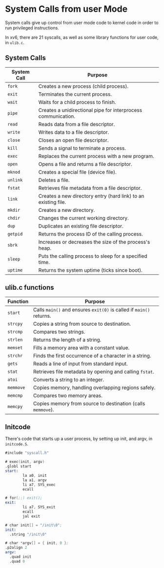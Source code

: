 # System Calls from user Mode

System calls give up control from user mode code to kernel code in order
to run privileged instructions.

In xv6, there are 21 syscalls, as well as some library functions for
user code, in `ulib.c`.

## System Calls

| System Call | Purpose                                                        |
|-------------|----------------------------------------------------------------|
| `fork`      | Creates a new process (child process).                         |
| `exit`      | Terminates the current process.                                |
| `wait`      | Waits for a child process to finish.                           |
| `pipe`      | Creates a unidirectional pipe for interprocess communication.  |
| `read`      | Reads data from a file descriptor.                             |
| `write`     | Writes data to a file descriptor.                              |
| `close`     | Closes an open file descriptor.                                |
| `kill`      | Sends a signal to terminate a process.                         |
| `exec`      | Replaces the current process with a new program.               |
| `open`      | Opens a file and returns a file descriptor.                    |
| `mknod`     | Creates a special file (device file).                          |
| `unlink`    | Deletes a file.                                                |
| `fstat`     | Retrieves file metadata from a file descriptor.                |
| `link`      | Creates a new directory entry (hard link) to an existing file. |
| `mkdir`     | Creates a new directory.                                       |
| `chdir`     | Changes the current working directory.                         |
| `dup`       | Duplicates an existing file descriptor.                        |
| `getpid`    | Returns the process ID of the calling process.                 |
| `sbrk`      | Increases or decreases the size of the process's heap.         |
| `sleep`     | Puts the calling process to sleep for a specified time.        |
| `uptime`    | Returns the system uptime (ticks since boot).                  |

## ulib.c functions

 | Function  | Purpose                                                             |
 |-----------|---------------------------------------------------------------------|
 | `start`   | Calls `main()` and ensures `exit(0)` is called if `main()` returns. |
 | `strcpy`  | Copies a string from source to destination.                         |
 | `strcmp`  | Compares two strings.                                               |
 | `strlen`  | Returns the length of a string.                                     |
 | `memset`  | Fills a memory area with a constant value.                          |
 | `strchr`  | Finds the first occurrence of a character in a string.              |
 | `gets`    | Reads a line of input from standard input.                          |
 | `stat`    | Retrieves file metadata by opening and calling `fstat`.             |
 | `atoi`    | Converts a string to an integer.                                    |
 | `memmove` | Copies memory, handling overlapping regions safely.                 |
 | `memcmp`  | Compares two memory areas.                                          |
 | `memcpy`  | Copies memory from source to destination (calls `memmove`).         |


## Initcode

There's code that starts up a user process, by setting up init, and
argv, in `initcode.S`.

```asm
#include "syscall.h"

# exec(init, argv)
.globl start
start:
        la a0, init
        la a1, argv
        li a7, SYS_exec
        ecall

# for(;;) exit();
exit:
        li a7, SYS_exit
        ecall
        jal exit

# char init[] = "/init\0";
init:
  .string "/init\0"

# char *argv[] = { init, 0 };
.p2align 2
argv:
  .quad init
  .quad 0
```
